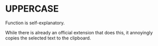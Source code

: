 # UPPERCASE

Function is self-explanatory.

While there is already an official extension that does this, it annoyingly copies the selected text to the clipboard.
